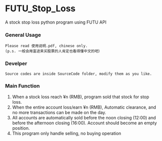# FUTU_Stop_Loss
A stock stop loss python program using FUTU API

### General Usage
    Please read 使用说明.pdf, chinese only.
    (p.s. 一般会用富途来买股票的人肯定也看得懂中文的吧）
    
### Develper
    Source codes are inside SourceCode folder, modify them as you like.


### Main Function
1. When a stock loss reach ¥n (RMB), program sold that stock for stop loss.
2. When the entire account loss/earn ¥n (RMB), Automatic clearance, and no more transactions can be made on the day.
3. All accounts are automatically sold before the noon closing (12:00) and before the afternoon closing (16:00). Account should become an empty position.
4. This program only handle selling, no buying operation
